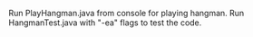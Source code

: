 Run PlayHangman.java from console for playing hangman.
Run HangmanTest.java with "-ea" flags to test the code.